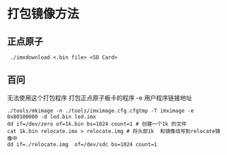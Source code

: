 # 打包镜像方法
## 正点原子
```shell
 ./imxdownload <.bin file> <SD Card>
```
   

## 百问
无法使用这个打包程序 打包正点原子板卡的程序
-e  用户程序链接地址
```shell
./tools/mkimage -n ./tools/imximage.cfg.cfgtmp -T imximage -e 0x80100000 -d led.bin led.imx
dd if=/dev/zero of=1k.bin bs=1024 count=1 # 创建一个1k 的文件
cat 1k.bin relocate.imx > relocate.img # 将头部1k  和镜像烧写到relocate镜像中
dd if=./relocate.img  of=/dev/sdc bs=1024 count=1
```

 